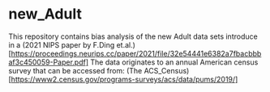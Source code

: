 # new_Adult

This repository contains bias analysis of the new Adult data sets introduce in a (2021 NIPS paper by F.Ding et.al.)[https://proceedings.neurips.cc/paper/2021/file/32e54441e6382a7fbacbbbaf3c450059-Paper.pdf] 
The data originates to an annual American census survey that can be accessed from: (The ACS_Census)[https://www2.census.gov/programs-surveys/acs/data/pums/2019/]
